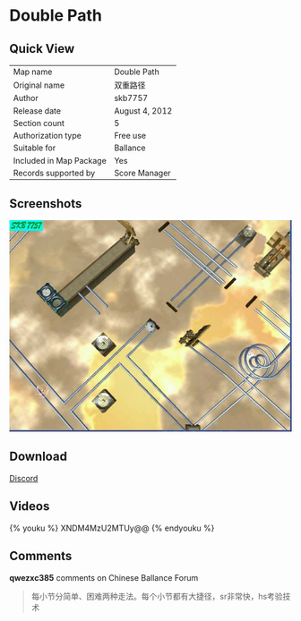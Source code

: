 # Double Path

## Quick View

|||
|:---|:---|
|Map name|Double Path| 
|Original name|双重路径|
|Author|skb7757|
|Release date|August 4, 2012|
|Section count|5|
|Authorization type|Free use|
|Suitable for|Ballance|
|Included in Map Package|Yes|
|Records supported by|Score Manager|

## Screenshots

![img](../../../assets/customMapIndex/doublePath.jpg)

## Download

[Discord](https://cdn.discordapp.com/attachments/413502698143350799/413719311782510594/Double_Path.Level.NMO)

## Videos

{% youku %} XNDM4MzU2MTUy@@ {% endyouku %}

## Comments

**qwezxc385** comments on Chinese Ballance Forum
> 每小节分简单、困难两种走法。每个小节都有大捷径，sr非常快，hs考验技术
